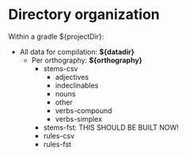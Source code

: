 # Directory organization

Within a gradle ${projectDir}:

- All data for compilation: **${datadir}**
    - Per orthography: **${orthography}**
        - stems-csv
            - adjectives
            - indeclinables
            - nouns
            - other
            - verbs-compound
            - verbs-simplex
        - stems-fst: THIS SHOULD BE BUILT NOW!
        - rules-csv
        - rules-fst
